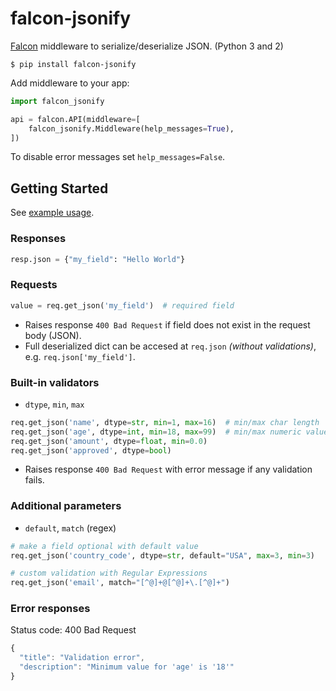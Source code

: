 # falcon-jsonify
 [Falcon](https://github.com/falconry/falcon) middleware to serialize/deserialize JSON. (Python 3 and 2)

```shell
$ pip install falcon-jsonify
```

Add middleware to your app:

```python
import falcon_jsonify

api = falcon.API(middleware=[
    falcon_jsonify.Middleware(help_messages=True),
])
```
To disable error messages set `help_messages=False`.

## Getting Started
See [example usage](https://github.com/AndreiRegiani/falcon-mongo-template/blob/master/src/resources/example.py).

### Responses
```python
resp.json = {"my_field": "Hello World"}
```

### Requests
```python
value = req.get_json('my_field')  # required field
```
* Raises response `400 Bad Request` if field does not exist in the request body (JSON).
* Full deserialized dict can be accesed at `req.json` *(without validations)*, e.g. `req.json['my_field']`.


### Built-in validators
* `dtype`, `min`, `max`

```python
req.get_json('name', dtype=str, min=1, max=16)  # min/max char length
req.get_json('age', dtype=int, min=18, max=99)  # min/max numeric value
req.get_json('amount', dtype=float, min=0.0)
req.get_json('approved', dtype=bool)
```
* Raises response `400 Bad Request` with error message if any validation fails.

### Additional parameters ###
* `default`, `match` (regex)

```python
# make a field optional with default value
req.get_json('country_code', dtype=str, default="USA", max=3, min=3)

# custom validation with Regular Expressions
req.get_json('email', match="[^@]+@[^@]+\.[^@]+")
```

### Error responses
Status code: 400 Bad Request
```javascript
{
  "title": "Validation error",
  "description": "Minimum value for 'age' is '18'"
}
```
